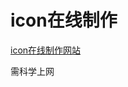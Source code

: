 # icon在线制作

[icon在线制作网站](https://www.online-convert.com/result/df8f12c7-3854-4f02-8499-8e628682b6d7)

需科学上网

